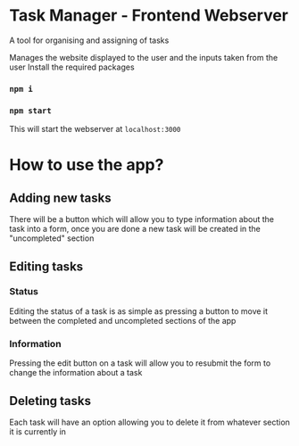 # Task Manager - Frontend Webserver

A tool for organising and assigning of tasks

Manages the website displayed to the user and the inputs taken from the user Install the required packages

### `npm i`

### `npm start`

This will start the webserver at `localhost:3000`

# How to use the app?

## Adding new tasks
There will be a button which will allow you to type information about the task into a form, once you are done a new task will be created in the "uncompleted" section

## Editing tasks

### Status
Editing the status of a task is as simple as pressing a button to move it between the completed and uncompleted sections of the app

### Information
Pressing the edit button on a task will allow you to resubmit the form to change the information about a task

## Deleting tasks
Each task will have an option allowing you to delete it from whatever section it is currently in
